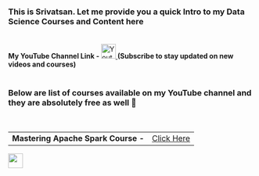 ### This is Srivatsan. Let me provide you a quick Intro to my Data Science Courses and Content here <br/><br/>

<b>My YouTube Channel Link -    </b>
  <a href="https://www.youtube.com/c/AIEngineeringLife" target="_top">
  <img height="30"
    alt="Youtube"
    src="https://img.shields.io/badge/youtube-FF0000?logo=youtube&logoColor=white&style=for-the-badge"
  />
</a>
<b>      (Subscribe to stay updated on new videos and courses)   </b>
<br/><br/>
### Below are list of courses available on my YouTube channel and they are absolutely free as well 👋
<br/>
<table>
<tr><td><b>Mastering Apache Spark Course - </b></td> <td><a href="https://www.youtube.com/playlist?list=PL3N9eeOlCrP5PfpYrP6YxMNtt5Hw27ZlO" target="_blank">Click Here</a></td></tr>
</table>

<img height="30" src = "https://img.shields.io/youtube/channel/subscribers/UCwBs8TLOogwyGd0GxHCp-Dw?style=social&logo=Youtube">


<!--
**srivatsan88/srivatsan88** is a ✨ _special_ ✨ repository because its `README.md` (this file) appears on your GitHub profile.

Here are some ideas to get you started:

- 🔭 I’m currently working on ...
- 🌱 I’m currently learning ...
- 👯 I’m looking to collaborate on ...
- 🤔 I’m looking for help with ...
- 💬 Ask me about ...
- 📫 How to reach me: ...
- 😄 Pronouns: ...
- ⚡ Fun fact: ...
-->
